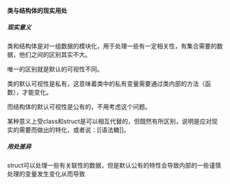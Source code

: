 #### 类与结构体的现实用处

##### 现实意义
类和结构体是对一组数据的模块化，用于处理一些有一定相关性，有集合需要的数据，他们之间的区别其实不大。

唯一的区别就是默认的可视性不同。

类的默认可视性是私有，这意味着类中的私有变量需要通过类内部的方法（函数），才能变化。

而结构体的默认可视性是公有的，不用考虑这个问题。

某种意义上受class和struct是可以相互代替的，但既然有所区别，说明是应对现实的需要而做出的特化，或者说：[[语法糖]]。

##### 用处差异
struct可以处理一些有关联性的数据，但是默认公有的特性会导致内部的一些谨慎处理的变量发生变化从而导致